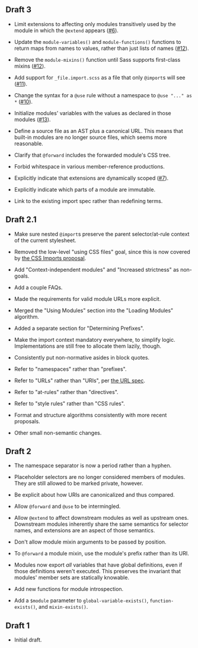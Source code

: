 ## Draft 3

* Limit extensions to affecting only modules transitively used by the module in
  which the `@extend` appears ([#6][]).

  [#6]: https://github.com/sass/language/issues/6

* Update the `module-variables()` and `module-functions()` functions to return
  maps from names to values, rather than just lists of names ([#12][]).
  
  [#12]: https://github.com/sass/language/issues/12

* Remove the `module-mixins()` function until Sass supports first-class mixins
  ([#12][]).

* Add support for `_file.import.scss` as a file that only `@import`s will see
  ([#11][]).

  [#11]: https://github.com/sass/language/issues/11

* Change the syntax for a `@use` rule without a namespace to `@use "..." as *`
  ([#10][]).

  [#10]: https://github.com/sass/language/issues/10

* Initialize modules' variables with the values as declared in those modules
  ([#13][]).

  [#13]: https://github.com/sass/language/issues/13

* Define a source file as an AST plus a canonical URL. This means that built-in
  modules are no longer source files, which seems more reasonable.

* Clarify that `@forward` includes the forwarded module's CSS tree.

* Forbid whitespace in various member-reference productions.

* Explicitly indicate that extensions are dynamically scoped ([#7][]).

  [#7]: https://github.com/sass/language/issues/7

* Explicitly indicate which parts of a module are immutable.

* Link to the existing import spec rather than redefining terms.

## Draft 2.1

* Make sure nested `@import`s preserve the parent selector/at-rule context of
  the current stylesheet.

* Removed the low-level "using CSS files" goal, since this is now covered by
  [the CSS Imports proposal][].

  [the CSS Imports proposal]: ../accepted/css-imports.md

* Add "Context-independent modules" and "Increased strictness" as non-goals.

* Add a couple FAQs.

* Made the requirements for valid module URLs more explicit.

* Merged the "Using Modules" section into the "Loading Modules" algorithm.

* Added a separate section for "Determining Prefixes".

* Make the import context mandatory everywhere, to simplify logic.
  Implementations are still free to allocate them lazily, though.

* Consistently put non-normative asides in block quotes.

* Refer to "namespaces" rather than "prefixes".

* Refer to "URLs" rather than "URIs", per [the URL spec][].

  [the URL spec]: https://url.spec.whatwg.org/#goals

* Refer to "at-rules" rather than "directives".

* Refer to "style rules" rather than "CSS rules".

* Format and structure algorithms consistently with more recent proposals.

* Other small non-semantic changes.

## Draft 2

* The namespace separator is now a period rather than a hyphen.

* Placeholder selectors are no longer considered members of modules. They are
  still allowed to be marked private, however.

* Be explicit about how URIs are canonicalized and thus compared.

* Allow `@forward` and `@use` to be intermingled.

* Allow `@extend` to affect downstream modules as well as upstream ones.
  Downstream modules inherently share the same semantics for selector names, and
  extensions are an aspect of those semantics.

* Don't allow module mixin arguments to be passed by position.

* To `@forward` a module mixin, use the module's prefix rather than its URI.

* Modules now export *all* variables that have global definitions, even if those
  definitions weren't executed. This preserves the invariant that modules'
  member sets are statically knowable.

* Add new functions for module introspection.

* Add a `$module` parameter to `global-variable-exists()`, `function-exists()`,
  and `mixin-exists()`.

## Draft 1

* Initial draft.

